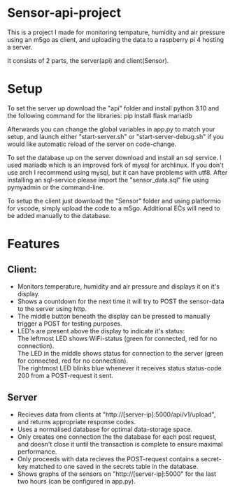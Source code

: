 # Sensor-api-project

This is a project I made for monitoring tempature, humidity and air pressure using an m5go as client, and uploading the data to a raspberry pi 4 hosting a server.

It consists of 2 parts, the server(api) and client(Sensor).

# Setup
To set the server up download the "api" folder and install python 3.10 and the following command for the libraries:
pip install flask mariadb

Afterwards you can change the global variables in app.py to match your setup, and launch either "start-server.sh" or "start-server-debug.sh" if you would like automatic reload of the server on code-change.

To set the database up on the server download and install an sql service. I used mariadb which is an improved fork of mysql for archlinux. If you don't use arch I recommend using mysql, but it can have problems with utf8.
After installing an sql-service please import the "sensor_data.sql" file using pymyadmin or the command-line. 

To setup the client just download the "Sensor" folder and using platformio for vscode, simply upload the code to a m5go. Additional ECs will need to be added manually to the database.

# Features
## Client: 
* Monitors temperature, humidity and air pressure and displays it on it's display.
* Shows a countdown for the next time it will try to POST the sensor-data to the server using http.
* The middle button beneath the display can be pressed to manually trigger a POST for testing purposes.
* LED's are present above the display to indicate it's status:
<br>The leftmost LED shows WiFi-status (green for connected,  red for no connection).
<br>The LED in the middle shows status for connection to the server (green for connected,  red for no connection).
<br>The rightmost LED blinks blue whenever it receives status status-code 200 from a POST-request it sent. 

## Server
* Recieves data from clients at "http://[server-ip]:5000/api/v1/upload", and returns appropriate response codes.
* Uses a normalised database for optimal data-storage space.
* Only creates one connection the the database for each post request, and doesn't close it until the transaction is complete to ensure maximal performance.
* Only proceeds with data recieves the POST-request contains a secret-key matched to one saved in the secrets table in the database.
* Shows graphs of the sensors on "http://[server-ip]:5000" for the last two hours (can be configured in app.py).
